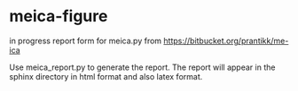 meica-figure
============

in progress report form for meica.py from https://bitbucket.org/prantikk/me-ica

Use meica_report.py to generate the report.  The report will appear in the sphinx directory in html format and also latex format.
